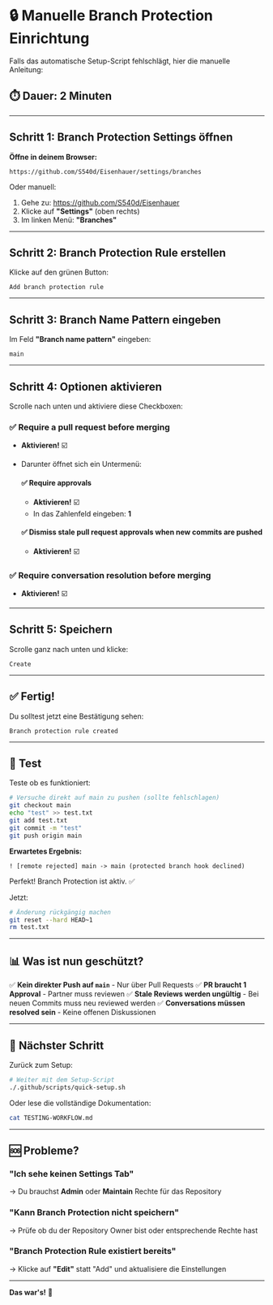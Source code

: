 # 🔒 Manuelle Branch Protection Einrichtung

Falls das automatische Setup-Script fehlschlägt, hier die manuelle Anleitung:

## ⏱️ Dauer: 2 Minuten

---

## Schritt 1: Branch Protection Settings öffnen

**Öffne in deinem Browser:**

```
https://github.com/S540d/Eisenhauer/settings/branches
```

Oder manuell:
1. Gehe zu: https://github.com/S540d/Eisenhauer
2. Klicke auf **"Settings"** (oben rechts)
3. Im linken Menü: **"Branches"**

---

## Schritt 2: Branch Protection Rule erstellen

Klicke auf den grünen Button:

```
Add branch protection rule
```

---

## Schritt 3: Branch Name Pattern eingeben

Im Feld **"Branch name pattern"** eingeben:

```
main
```

---

## Schritt 4: Optionen aktivieren

Scrolle nach unten und aktiviere diese Checkboxen:

### ✅ Require a pull request before merging
- **Aktivieren!** ☑️
- Darunter öffnet sich ein Untermenü:

  #### ✅ Require approvals
  - **Aktivieren!** ☑️
  - In das Zahlenfeld eingeben: **1**

  #### ✅ Dismiss stale pull request approvals when new commits are pushed
  - **Aktivieren!** ☑️

### ✅ Require conversation resolution before merging
- **Aktivieren!** ☑️

---

## Schritt 5: Speichern

Scrolle ganz nach unten und klicke:

```
Create
```

---

## ✅ Fertig!

Du solltest jetzt eine Bestätigung sehen:

```
Branch protection rule created
```

---

## 🧪 Test

Teste ob es funktioniert:

```bash
# Versuche direkt auf main zu pushen (sollte fehlschlagen)
git checkout main
echo "test" >> test.txt
git add test.txt
git commit -m "test"
git push origin main
```

**Erwartetes Ergebnis:**
```
! [remote rejected] main -> main (protected branch hook declined)
```

Perfekt! Branch Protection ist aktiv. ✅

Jetzt:
```bash
# Änderung rückgängig machen
git reset --hard HEAD~1
rm test.txt
```

---

## 📊 Was ist nun geschützt?

✅ **Kein direkter Push auf `main`** - Nur über Pull Requests
✅ **PR braucht 1 Approval** - Partner muss reviewen
✅ **Stale Reviews werden ungültig** - Bei neuen Commits muss neu reviewed werden
✅ **Conversations müssen resolved sein** - Keine offenen Diskussionen

---

## 🎯 Nächster Schritt

Zurück zum Setup:
```bash
# Weiter mit dem Setup-Script
./.github/scripts/quick-setup.sh
```

Oder lese die vollständige Dokumentation:
```bash
cat TESTING-WORKFLOW.md
```

---

## 🆘 Probleme?

### "Ich sehe keinen Settings Tab"
→ Du brauchst **Admin** oder **Maintain** Rechte für das Repository

### "Kann Branch Protection nicht speichern"
→ Prüfe ob du der Repository Owner bist oder entsprechende Rechte hast

### "Branch Protection Rule existiert bereits"
→ Klicke auf **"Edit"** statt "Add" und aktualisiere die Einstellungen

---

**Das war's!** 🎉

